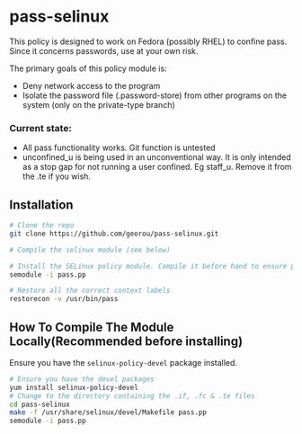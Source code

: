 # pass-selinux

This policy is designed to work on Fedora (possibly RHEL) to confine pass. Since it concerns passwords, use at your own risk.

The primary goals of this policy module is:
* Deny network access to the program
* Isolate the password file (.password-store) from other programs on the system (only on the private-type branch) 


### Current state:

* All pass functionality works. Git function is untested
* unconfined_u is being used in an unconventional way. It is only intended as a stop gap for not running a user confined. Eg staff_u. Remove it from the .te if you wish.


## Installation
```sh
# Clone the repo
git clone https://github.com/georou/pass-selinux.git

# Compile the selinux module (see below)

# Install the SELinux policy module. Compile it before hand to ensure proper compatibility (see below)
semodule -i pass.pp

# Restore all the correct context labels
restorecon -v /usr/bin/pass
```


## How To Compile The Module Locally(Recommended before installing)
Ensure you have the `selinux-policy-devel` package installed.
```sh
# Ensure you have the devel packages
yum install selinux-policy-devel
# Change to the directory containing the .if, .fc & .te files
cd pass-selinux
make -f /usr/share/selinux/devel/Makefile pass.pp
semodule -i pass.pp
```
